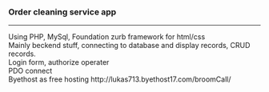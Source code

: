 <h3>Order cleaning service app</h3><hr>
Using PHP, MySql, Foundation zurb framework for html/css<br>
Mainly beckend stuff, connecting to database and display records, CRUD records.<br>
Login form, authorize operater<br>
PDO connect<br>
Byethost as free hosting http://lukas713.byethost17.com/broomCall/
